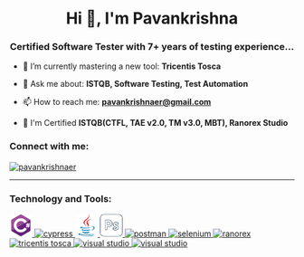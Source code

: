 <h1 align="center">Hi 👋, I'm Pavankrishna</h1>
<h3 align="center">Certified Software Tester with 7+ years of testing experience...</h3>

- 🌱 I’m currently mastering a new tool: **Tricentis Tosca**

- 💬 Ask me about: **ISTQB, Software Testing, Test Automation**

- 📫 How to reach me: **pavankrishnaer@gmail.com**

- 📝 I'm Certified **ISTQB(CTFL, TAE v2.0, TM v3.0, MBT), Ranorex Studio**

<h3 align="left">Connect with me:</h3>
<p align="left">
<a href="https://linkedin.com/in/pavankrishnaer" target="blank"><img align="center" src="https://raw.githubusercontent.com/rahuldkjain/github-profile-readme-generator/master/src/images/icons/Social/linked-in-alt.svg" alt="pavankrishnaer" height="30" width="40" /></a>
</p>

-----

<h3 align="left">Technology and Tools:</h3>
<p align="left"> <a href="https://www.w3schools.com/cs/" target="_blank" rel="noreferrer"> <img src="https://raw.githubusercontent.com/devicons/devicon/master/icons/csharp/csharp-original.svg" alt="csharp" width="40" height="40"/> </a> <a href="https://www.cypress.io" target="_blank" rel="noreferrer"> <img src="https://raw.githubusercontent.com/simple-icons/simple-icons/6e46ec1fc23b60c8fd0d2f2ff46db82e16dbd75f/icons/cypress.svg" alt="cypress" width="40" height="40"/> </a> <a href="https://www.java.com" target="_blank" rel="noreferrer"> <img src="https://raw.githubusercontent.com/devicons/devicon/master/icons/java/java-original.svg" alt="java" width="40" height="40"/> </a> <a href="https://www.photoshop.com/en" target="_blank" rel="noreferrer"> <img src="https://raw.githubusercontent.com/devicons/devicon/master/icons/photoshop/photoshop-line.svg" alt="photoshop" width="40" height="40"/> </a> <a href="https://postman.com" target="_blank" rel="noreferrer"> <img src="https://www.vectorlogo.zone/logos/getpostman/getpostman-icon.svg" alt="postman" width="40" height="40"/> </a> <a href="https://www.selenium.dev" target="_blank" rel="noreferrer"> <img src="https://raw.githubusercontent.com/detain/svg-logos/780f25886640cef088af994181646db2f6b1a3f8/svg/selenium-logo.svg" alt="selenium" width="40" height="40"/> </a> <a href="https://www.ranorex.com/" target="_blank" rel="noreferrer"> <img src="https://www.ranorex.com/wp-content/uploads/2024/04/Ranorex-new-logo.png" alt="ranorex" width="200" height="40"/> </a> <a href="https://www.tricentis.com/products/automate-continuous-testing-tosca" target="_blank" rel="noreferrer"> <img src="https://www.tricentis.com/_ipx/w_384,q_75/https%3A%2F%2Fbe.tricentis.com%2Fmedia-assets%2F2022%2F08%2Ftricentis-Logo.png?url=https%3A%2F%2Fbe.tricentis.com%2Fmedia-assets%2F2022%2F08%2Ftricentis-Logo.png&w=384&q=75" alt="tricentis tosca" width="200" height="40"/> </a> <a href="https://visualstudio.microsoft.com/" target="_blank" rel="noreferrer"> <img src="https://visualstudio.microsoft.com/wp-content/uploads/2021/10/Product-Icon.svg" alt="visual studio" width="40" height="40"/> </a><a href="https://visualstudio.microsoft.com/" target="_blank" rel="noreferrer"> <img src="https://visualstudio.microsoft.com/wp-content/uploads/2019/09/vs-code-responsive-01-1.png" alt="visual studio" width="40" height="40"/> </a> </p> 
